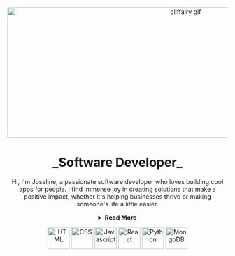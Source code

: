 
<div align='center'>
  <img src='https://24.media.tumblr.com/c9aabea6b3dc5c75639fde3c93183fc0/tumblr_n2552wjYVG1rp6axuo1_500.gif' alt='cliffairy gif' width='800' height='300'>
<h1 font=italic> _Software Developer_ </h1>
</div>
<div align='center'>
<p> Hi, I'm Joseline, a passionate software developer who loves building cool apps for people. I find immense joy in creating solutions that make a positive impact, whether it's helping businesses thrive or making someone's life a little easier.</p>
  <details>
      <summary><strong> Read More </strong></summary>
  <p>🎓 I graduated from General Assembly, where I had the privilege of learning from some amazing individuals with crazy skills, enabling me to lay a solid foundation for my developer career.</p>
  <p> ✨ I thrive on connecting with like-minded individuals to build remarkable projects together.
Join me on my coding adventure, where we can unleash our creativity, tackle challenges, and make a difference in the lives of others. Let's connect! Together, we can achieve great things!</p>
      </details>
</div>

<div align='center'>
  <p>
   <img src='https://upload.wikimedia.org/wikipedia/commons/thumb/3/38/HTML5_Badge.svg/800px-HTML5_Badge.svg.png' alt='HTML' width='50' height='50' >
   <img src='https://upload.wikimedia.org/wikipedia/commons/thumb/6/62/CSS3_logo.svg/800px-CSS3_logo.svg.png' alt='CSS' width='50' height='50'>
   <img src='https://upload.wikimedia.org/wikipedia/commons/thumb/6/6a/JavaScript-logo.png/800px-JavaScript-logo.png' alt='Javascript' width='50' height='50'>
   <img src='https://camo.githubusercontent.com/258e4f46e082ec3dcfa3c4a90970a3d69d992c78c977ba7e0dd47b100a66f6f2/68747470733a2f2f63646e2e737667706f726e2e636f6d2f6c6f676f732f72656163742e737667' alt='React' width='50' height='50'>
   <img src='https://upload.wikimedia.org/wikipedia/commons/thumb/c/c3/Python-logo-notext.svg/1869px-Python-logo-notext.svg.png' alt='Python' width='50' height='50'>
   <img src='https://seeklogo.com/images/M/mongodb-logo-D13D67C930-seeklogo.com.png' alt='MongoDB' width='50' height='50'>
  </p>
  
</div>
